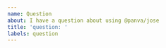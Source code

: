 ```yaml
---
name: Question
about: I have a question about using @panva/jose
title: 'question: '
labels: question
---
```

